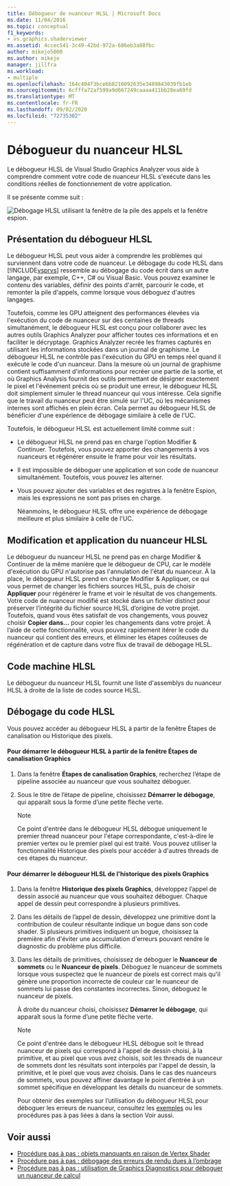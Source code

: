 ```yaml
---
title: Débogueur de nuanceur HLSL | Microsoft Docs
ms.date: 11/04/2016
ms.topic: conceptual
f1_keywords:
- vs.graphics.shaderviewer
ms.assetid: 4ccec541-3c49-42bd-972a-686eb3a88fbc
author: mikejo5000
ms.author: mikejo
manager: jillfra
ms.workload:
- multiple
ms.openlocfilehash: 164c404f3bce6b8216092635e3489843039fb1eb
ms.sourcegitcommit: 6cfffa72af599a9d667249caaaa411bb28ea69fd
ms.translationtype: MT
ms.contentlocale: fr-FR
ms.lasthandoff: 09/02/2020
ms.locfileid: "72735302"
---
```

# <a name="hlsl-shader-debugger"></a>Débogueur du nuanceur HLSL
Le débogueur HLSL de Visual Studio Graphics Analyzer vous aide à comprendre comment votre code de nuanceur HLSL s'exécute dans les conditions réelles de fonctionnement de votre application.

 Il se présente comme suit :

 ![Débogage HLSL utilisant la fenêtre de la pile des appels et la fenêtre espion.](media/gfx_diag_demo_hlsl_debugger_orientation.png "gfx_diag_demo_hlsl_debugger_orientation")

## <a name="understanding-the-hlsl-debugger"></a>Présentation du débogueur HLSL
 Le débogueur HLSL peut vous aider à comprendre les problèmes qui surviennent dans votre code de nuanceur. Le débogage du code HLSL dans [!INCLUDE[vsprvs](../../code-quality/includes/vsprvs_md.md)] ressemble au débogage du code écrit dans un autre langage, par exemple, C++, C# ou Visual Basic. Vous pouvez examiner le contenu des variables, définir des points d'arrêt, parcourir le code, et remonter la pile d'appels, comme lorsque vous déboguez d'autres langages.

 Toutefois, comme les GPU atteignent des performances élevées via l'exécution du code de nuanceur sur des centaines de threads simultanément, le débogueur HLSL est conçu pour collaborer avec les autres outils Graphics Analyzer pour afficher toutes ces informations et en faciliter le décryptage. Graphics Analyzer recrée les frames capturés en utilisant les informations stockées dans un journal de graphisme. Le débogueur HLSL ne contrôle pas l'exécution du GPU en temps réel quand il exécute le code d'un nuanceur. Dans la mesure où un journal de graphisme contient suffisamment d'informations pour recréer une partie de la sortie, et où Graphics Analysis fournit des outils permettant de désigner exactement le pixel et l'événement précis où se produit une erreur, le débogueur HLSL doit simplement simuler le thread nuanceur qui vous intéresse. Cela signifie que le travail du nuanceur peut être simulé sur l'UC, où les mécanismes internes sont affichés en plein écran. Cela permet au débogueur HLSL de bénéficier d'une expérience de débogage similaire à celle de l'UC.

 Toutefois, le débogueur HLSL est actuellement limité comme suit :

- Le débogueur HLSL ne prend pas en charge l'option Modifier &amp; Continuer. Toutefois, vous pouvez apporter des changements à vos nuanceurs et régénérer ensuite le frame pour voir les résultats.

- Il est impossible de déboguer une application et son code de nuanceur simultanément. Toutefois, vous pouvez les alterner.

- Vous pouvez ajouter des variables et des registres à la fenêtre Espion, mais les expressions ne sont pas prises en charge.

  Néanmoins, le débogueur HLSL offre une expérience de débogage meilleure et plus similaire à celle de l'UC.

## <a name="hlsl-shader-edit--apply"></a>Modification et application du nuanceur HLSL
 Le débogueur du nuanceur HLSL ne prend pas en charge Modifier & Continuer de la même manière que le débogueur de CPU, car le modèle d'exécution du GPU n'autorise pas l'annulation de l'état du nuanceur. À la place, le débogueur HLSL prend en charge Modifier & Appliquer, ce qui vous permet de changer les fichiers sources HLSL, puis de choisir **Appliquer** pour régénérer le frame et voir le résultat de vos changements. Votre code de nuanceur modifié est stocké dans un fichier distinct pour préserver l’intégrité du fichier source HLSL d’origine de votre projet. Toutefois, quand vous êtes satisfait de vos changements, vous pouvez choisir **Copier dans...** pour copier les changements dans votre projet. À l’aide de cette fonctionnalité, vous pouvez rapidement itérer le code du nuanceur qui contient des erreurs, et éliminer les étapes coûteuses de régénération et de capture dans votre flux de travail de débogage HLSL.

## <a name="hlsl-disassembly"></a>Code machine HLSL
 Le débogueur du nuanceur HLSL fournit une liste d'assemblys du nuanceur HLSL à droite de la liste de codes source HLSL.

## <a name="debugging-hlsl-code"></a>Débogage du code HLSL
 Vous pouvez accéder au débogueur HLSL à partir de la fenêtre Étapes de canalisation ou Historique des pixels.

#### <a name="to-start-the-hlsl-debugger-from-the-graphics-pipeline-stages-window"></a>Pour démarrer le débogueur HLSL à partir de la fenêtre Étapes de canalisation Graphics

1. Dans la fenêtre **Étapes de canalisation Graphics**, recherchez l’étape de pipeline associée au nuanceur que vous souhaitez déboguer.

2. Sous le titre de l’étape de pipeline, choisissez **Démarrer le débogage**, qui apparaît sous la forme d’une petite flèche verte.

    > [!NOTE]
    > Ce point d'entrée dans le débogueur HLSL débogue uniquement le premier thread nuanceur pour l'étape correspondante, c'est-à-dire le premier vertex ou le premier pixel qui est traité. Vous pouvez utiliser la fonctionnalité Historique des pixels pour accéder à d'autres threads de ces étapes du nuanceur.

#### <a name="to-start-the-hlsl-debugger-from-the-graphics-pixel-history"></a>Pour démarrer le débogueur HLSL de l'historique des pixels Graphics

1. Dans la fenêtre **Historique des pixels Graphics**, développez l’appel de dessin associé au nuanceur que vous souhaitez déboguer. Chaque appel de dessin peut correspondre à plusieurs primitives.

2. Dans les détails de l’appel de dessin, développez une primitive dont la contribution de couleur résultante indique un bogue dans son code shader. Si plusieurs primitives indiquent un bogue, choisissez la première afin d'éviter une accumulation d'erreurs pouvant rendre le diagnostic du problème plus difficile.

3. Dans les détails de primitives, choisissez de déboguer le **Nuanceur de sommets** ou le **Nuanceur de pixels**. Déboguez le nuanceur de sommets lorsque vous suspectez que le nuanceur de pixels est correct mais qu'il génère une proportion incorrecte de couleur car le nuanceur de sommets lui passe des constantes incorrectes. Sinon, déboguez le nuanceur de pixels.

    À droite du nuanceur choisi, choisissez **Démarrer le débogage**, qui apparaît sous la forme d’une petite flèche verte.

   > [!NOTE]
   > Ce point d'entrée dans le débogueur HLSL débogue soit le thread nuanceur de pixels qui correspond à l'appel de dessin choisi, à la primitive, et au pixel que vous avez choisis, soit les threads de nuanceur de sommets dont les résultats sont interpolés par l'appel de dessin, la primitive, et le pixel que vous avez choisis. Dans le cas des nuanceurs de sommets, vous pouvez affiner davantage le point d’entrée à un sommet spécifique en développant les détails du nuanceur de sommets.

   Pour obtenir des exemples sur l’utilisation du débogueur HLSL pour déboguer les erreurs de nuanceur, consultez les [exemples](graphics-diagnostics-examples.md) ou les procédures pas à pas liées à dans la section Voir aussi.

## <a name="see-also"></a>Voir aussi
- [Procédure pas à pas : objets manquants en raison de Vertex Shader](walkthrough-missing-objects-due-to-vertex-shading.md)
- [Procédure pas à pas : débogage des erreurs de rendu dues à l’ombrage](walkthrough-debugging-rendering-errors-due-to-shading.md)
- [Procédure pas à pas : utilisation de Graphics Diagnostics pour déboguer un nuanceur de calcul](walkthrough-using-graphics-diagnostics-to-debug-a-compute-shader.md)